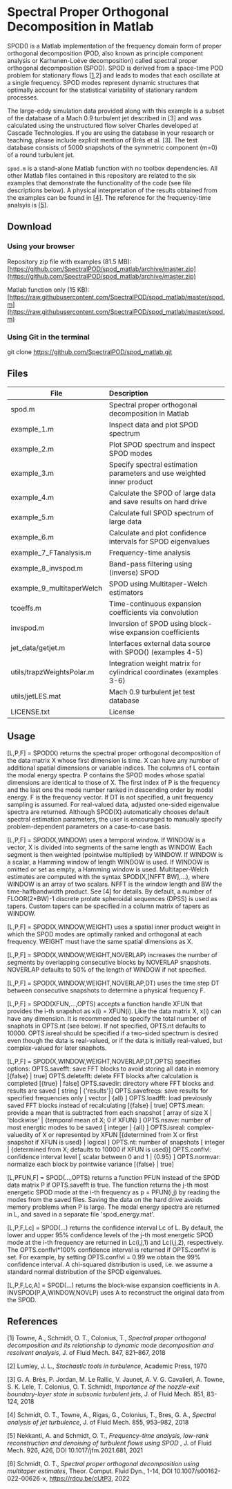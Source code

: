 # Spectral Proper Orthogonal Decomposition in Matlab
SPOD() is a Matlab implementation of the frequency domain form of proper orthogonal decomposition (POD, also known as principle component analysis or Karhunen-Loève decomposition) called spectral proper orthogonal decomposition (SPOD). SPOD is derived from a space-time POD problem for stationary flows [[1](https://arxiv.org/abs/1708.04393),2] and leads to modes that each oscillate at a single frequency. SPOD modes represent dynamic structures that optimally account for the statistical variability of stationary random processes.

The large-eddy simulation data provided along with this example is a subset of the database of a Mach 0.9 turbulent jet described in [3] and was calculated using the unstructured flow solver Charles developed at Cascade Technologies. If you are using the database in your research or teaching, please include explicit mention of Brès et al. [3]. The test database consists of 5000 snapshots of the symmetric component (m=0) of a round turbulent jet. 

`spod.m` is a stand-alone Matlab function with no toolbox dependencies. All other Matlab files contained in this repository are related to the six examples that demonstrate the functionality of the code (see file descriptions below). A physical interpretation of the results obtained from the examples can be found in [[4](https://arxiv.org/abs/1711.06296)]. The reference for the frequency-time analsyis is [[5](https://arxiv.org/abs/2011.03644)].
## Download

### Using your browser

Repository zip file with examples (81.5 MB): [https://github.com/SpectralPOD/spod_matlab/archive/master.zip](https://github.com/SpectralPOD/spod_matlab/archive/master.zip)

Matlab function only (15 KB): [https://raw.githubusercontent.com/SpectralPOD/spod_matlab/master/spod.m](https://raw.githubusercontent.com/SpectralPOD/spod_matlab/master/spod.m)

### Using Git in the terminal
git clone https://github.com/SpectralPOD/spod_matlab.git

## Files
| File        |     Description     |
| ------------- |:-------------|
| spod.m | Spectral proper orthogonal decomposition in Matlab | 
| example_1.m | Inspect data and plot SPOD spectrum | 
| example_2.m | Plot SPOD spectrum and inspect SPOD modes | 
| example_3.m | Specify spectral estimation parameters and use weighted inner product | 
| example_4.m | Calculate the SPOD of large data and save results on hard drive | 
| example_5.m | Calculate full SPOD spectrum of large data | 
| example_6.m | Calculate and plot confidence intervals for SPOD eigenvalues | 
| example_7_FTanalysis.m | Frequency-time analysis |
| example_8_invspod.m | Band-pass filtering using (inverse) SPOD |
| example_9_multitaperWelch | SPOD using Multitaper-Welch estimators | 
| tcoeffs.m | Time-continuous expansion coefficients via convolution |
| invspod.m | Inversion of SPOD using block-wise expansion coefficients | 
| jet_data/getjet.m | Interfaces external data source with SPOD() (examples 4-5) | 
| utils/trapzWeightsPolar.m | Integration weight matrix for cylindrical coordinates (examples 3-6) | 
| utils/jetLES.mat | Mach 0.9 turbulent jet test database | 
| LICENSE.txt | License | 

## Usage
[L,P,F] = SPOD(X) returns the spectral proper orthogonal decomposition
of the data matrix X whose first dimension is time. X can have any
number of additional spatial dimensions or variable indices. The
columns of L contain the modal energy spectra. P contains the SPOD
modes whose spatial dimensions are identical to those of X. The first
index of P is the frequency and the last one the mode number ranked in
descending order by modal energy. F is the frequency vector. If DT is
not specified, a unit frequency sampling is assumed. For real-valued
data, adjusted one-sided eigenvalue spectra are returned. Although
SPOD(X) automatically chooses default spectral estimation parameters,
the user is encouraged to manually specify problem-dependent parameters
on a case-to-case basis.

[L,P,F] = SPOD(X,WINDOW) uses a temporal window. If WINDOW is a vector,
X is divided into segments of the same length as WINDOW. Each segment
is then weighted (pointwise multiplied) by WINDOW. If WINDOW is a
scalar, a Hamming window of length WINDOW is used. If WINDOW is omitted
or set as empty, a Hamming window is used. Multitaper-Welch estimates
are computed with the syntax SPOD(X,[NFFT BW],...), where WINDOW is an
array of two scalars. NFFT is the window length and BW the
time-halfbandwidth product. See [4] for details. By default, a number
of FLOOR(2*BW)-1 discrete prolate spheroidal sequences (DPSS) is used
as tapers. Custom tapers can be specified in a column matrix of tapers
as WINDOW.

[L,P,F] = SPOD(X,WINDOW,WEIGHT) uses a spatial inner product weight in
which the SPOD modes are optimally ranked and orthogonal at each
frequency. WEIGHT must have the same spatial dimensions as X. 

[L,P,F] = SPOD(X,WINDOW,WEIGHT,NOVERLAP) increases the number of
segments by overlapping consecutive blocks by NOVERLAP snapshots.
NOVERLAP defaults to 50% of the length of WINDOW if not specified. 

[L,P,F] = SPOD(X,WINDOW,WEIGHT,NOVERLAP,DT) uses the time step DT
between consecutive snapshots to determine a physical frequency F. 

[L,P,F] = SPOD(XFUN,...,OPTS) accepts a function handle XFUN that
provides the i-th snapshot as x(i) = XFUN(i). Like the data matrix X,
x(i) can have any dimension. It is recommended to specify the total
number of snaphots in OPTS.nt (see below). If not specified, OPTS.nt
defaults to 10000. OPTS.isreal should be specified if a two-sided
spectrum is desired even though the data is real-valued, or if the data
is initially real-valued, but complex-valued for later snaphots.

[L,P,F] = SPOD(X,WINDOW,WEIGHT,NOVERLAP,DT,OPTS) specifies options:
OPTS.savefft: save FFT blocks to avoid storing all data in memory [{false} | true]
OPTS.deletefft: delete FFT blocks after calculation is completed [{true} | false]
OPTS.savedir: directory where FFT blocks and results are saved [ string | {'results'}]
OPTS.savefreqs: save results for specified frequencies only [ vector | {all} ]
OPTS.loadfft: load previously saved FFT blocks instead of recalculating [{false} | true]
OPTS.mean: provide a mean that is subtracted from each snapshot [ array of size X | 'blockwise' | {temporal mean of X; 0 if XFUN} ]
OPTS.nsave: number of most energtic modes to be saved [ integer | {all} ]
OPTS.isreal: complex-valuedity of X or represented by XFUN [{determined from X or first snapshot if XFUN is used} | logical ]
OPTS.nt: number of snapshots [ integer | {determined from X; defaults to 10000 if XFUN is used}]
OPTS.conflvl: confidence interval level [ scalar between 0 and 1 | {0.95} ]
OPTS.normvar: normalize each block by pointwise variance [{false} | true]

[L,PFUN,F] = SPOD(...,OPTS) returns a function PFUN instead of the SPOD
data matrix P if OPTS.savefft is true. The function returns the j-th
most energetic SPOD mode at the i-th frequency as p = PFUN(i,j) by
reading the modes from the saved files. Saving the data on the hard
drive avoids memory problems when P is large. The modal energy spectra
are returned in L, and saved in a separate file 'spod_energy.mat'.

[L,P,F,Lc] = SPOD(...) returns the confidence interval Lc of L. By
default, the lower and upper 95% confidence levels of the j-th most
energetic SPOD mode at the i-th frequency are returned in Lc(i,j,1) and
Lc(i,j,2), respectively. The OPTS.conflvl*100% confidence interval is
returned if OPTS.conflvl is set. For example, by setting OPTS.conflvl =
0.99 we obtain the 99% confidence interval. A chi-squared distribution
is used, i.e. we assume a standard normal distribution of the SPOD
eigenvalues.

[L,P,F,Lc,A] = SPOD(...) returns the block-wise expansion coefficients 
in A. INVSPOD(P,A,WINDOW,NOVLP) uses A to reconstruct the original data from
the SPOD.

## References
[1] Towne, A., Schmidt, O. T., Colonius, T., *Spectral proper orthogonal decomposition and its relationship to dynamic mode decomposition and resolvent analysis*, J. of Fluid Mech. 847, 821–867, 2018

[2] Lumley, J. L., *Stochastic tools in turbulence*, Academic Press, 1970

[3] G. A. Brès, P. Jordan, M. Le Rallic, V. Jaunet, A. V. G. Cavalieri, A. Towne, S. K. Lele, T. Colonius, O. T. Schmidt,  *Importance of the nozzle-exit boundary-layer state in subsonic turbulent jets*, J. of Fluid Mech. 851, 83-124, 2018

[4] Schmidt, O. T., Towne, A., Rigas, G.,  Colonius, T., Bres, G. A., *Spectral analysis of jet turbulence*, J. of Fluid Mech. 855, 953–982, 2018

[5] Nekkanti, A. and Schmidt, O. T., *Frequency–time analysis, low-rank reconstruction and denoising of turbulent flows using SPOD* , J. of Fluid Mech. 926, A26, DOI 10.1017/jfm.2021.681, 2021

[6] Schmidt, O. T., *Spectral proper orthogonal decomposition using multitaper estimates*, Theor. Comput. Fluid Dyn., 1-14, DOI 10.1007/s00162-022-00626-x, https://rdcu.be/cUtP3, 2022

